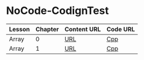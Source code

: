 # NoCode-CodignTest

| Lesson | Chapter | Content URL | Code URL |
|---     | ---     |---          |---       |
|Array|0|[URL](https://velog.io/@lottocomeon/Array-Basic) | [Cpp](https://github.com/ChaejinE/NoCode-CodignTest/tree/main/0.Array)|
|Array|1|[URL](https://velog.io/@lottocomeon/Array-Binary-Search)| [Cpp](https://github.com/ChaejinE/NoCode-CodignTest/tree/main/0.Array)